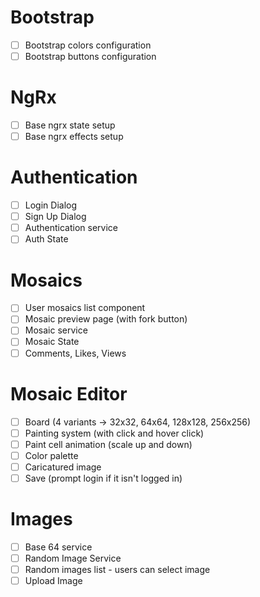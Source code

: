 # Bootstrap
- [ ] Bootstrap colors configuration
- [ ] Bootstrap buttons configuration

# NgRx
- [ ] Base ngrx state setup
- [ ] Base ngrx effects setup 

# Authentication
- [ ] Login Dialog
- [ ] Sign Up Dialog
- [ ] Authentication service
- [ ] Auth State

# Mosaics
- [ ] User mosaics list component
- [ ] Mosaic preview page (with fork button)
- [ ] Mosaic service
- [ ] Mosaic State
- [ ] Comments, Likes, Views

# Mosaic Editor
- [ ] Board (4 variants -> 32x32, 64x64, 128x128, 256x256)
- [ ] Painting system (with click and hover click)
- [ ] Paint cell animation (scale up and down)
- [ ] Color palette
- [ ] Caricatured image
- [ ] Save (prompt login if it isn't logged in)

# Images
- [ ] Base 64 service
- [ ] Random Image Service
- [ ] Random images list - users can select image
- [ ] Upload Image